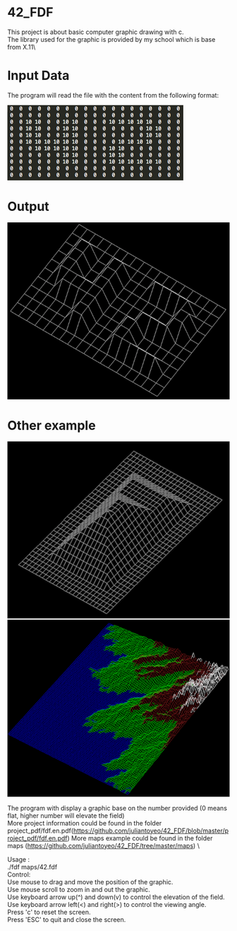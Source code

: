 # 42_FDF

This project is about basic computer graphic drawing with c.\
The library used for the graphic is provided by my school which is base from X.11\

# Input Data
The program will read the file with the content from the following format:

![input_data](https://github.com/juliantoyeo/42_FDF/blob/master/assets/Example_input.png)

# Output

<img src="https://github.com/juliantoyeo/42_FDF/blob/master/assets/FDF_42.png" width="640" height="400">

# Other example

<img src="https://github.com/juliantoyeo/42_FDF/blob/master/assets/FDF_pyramid.png" width="640" height="400">
<img src="https://github.com/juliantoyeo/42_FDF/blob/master/assets/FDF_earth.png" width="640" height="400">

The program with display a graphic base on the number provided (0 means flat, higher number will elevate the field)\
More project information could be found in the folder project_pdf/fdf.en.pdf(https://github.com/juliantoyeo/42_FDF/blob/master/project_pdf/fdf.en.pdf) 
More maps example could be found in the folder maps 
(https://github.com/juliantoyeo/42_FDF/tree/master/maps) 
\

Usage :</br>
./fdf maps/42.fdf</br>
Control:</br>
Use mouse to drag and move the position of the graphic.</br>
Use mouse scroll to zoom in and out the graphic.</br>
Use keyboard arrow up(^) and down(v) to control the elevation of the field.</br>
Use keyboard arrow left(<) and right(>) to control the viewing angle.</br>
Press 'c' to reset the screen.</br>
Press 'ESC' to quit and close the screen.</br>
